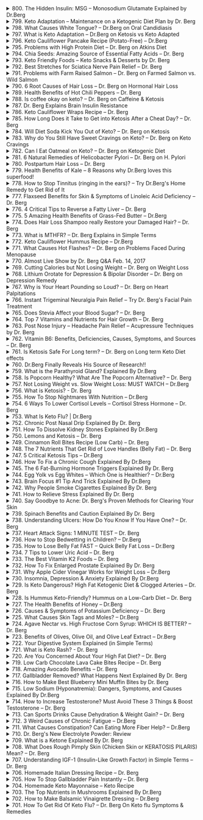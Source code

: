 <details>
<summary>800. The Hidden Insulin: MSG – Monosodium Glutamate Explained by Dr.Berg</summary><br>

<a href="https://www.youtube.com/watch?v=pFfkC-7xIPU" target="_blank">
    <img src="https://img.youtube.com/vi/pFfkC-7xIPU/maxresdefault.jpg" alt="[Youtube]" width="200">
</a>


</details>

<details>
<summary>799. Keto Adaptation – Maintenance on a Ketogenic Diet Plan by Dr. Berg</summary><br>

<a href="https://www.youtube.com/watch?v=9dcXyY71wBY" target="_blank">
    <img src="https://img.youtube.com/vi/9dcXyY71wBY/maxresdefault.jpg" alt="[Youtube]" width="200">
</a>


</details>

<details>
<summary>798. What Causes White Tongue? – Dr.Berg on Oral Candidiasis</summary><br>

<a href="https://www.youtube.com/watch?v=6E5R_NdSamg" target="_blank">
    <img src="https://img.youtube.com/vi/6E5R_NdSamg/maxresdefault.jpg" alt="[Youtube]" width="200">
</a>


</details>

<details>
<summary>797. What is Keto Adaptation – Dr.Berg on Ketosis vs Keto Adapted</summary><br>

<a href="https://www.youtube.com/watch?v=mSwOreYDPCM" target="_blank">
    <img src="https://img.youtube.com/vi/mSwOreYDPCM/maxresdefault.jpg" alt="[Youtube]" width="200">
</a>


</details>

<details>
<summary>796. Keto Cauliflower Pancake Recipe (Potato-Free) – Dr.Berg</summary><br>

<a href="https://www.youtube.com/watch?v=vsxJS2ub2f4" target="_blank">
    <img src="https://img.youtube.com/vi/vsxJS2ub2f4/maxresdefault.jpg" alt="[Youtube]" width="200">
</a>


</details>

<details>
<summary>795. Problems with High Protein Diet – Dr. Berg on Atkins Diet</summary><br>

<a href="https://www.youtube.com/watch?v=yXHdHJIrx0I" target="_blank">
    <img src="https://img.youtube.com/vi/yXHdHJIrx0I/maxresdefault.jpg" alt="[Youtube]" width="200">
</a>


</details>

<details>
<summary>794. Chia Seeds: Amazing Source of Essential Fatty Acids – Dr. Berg</summary><br>

<a href="https://www.youtube.com/watch?v=Jx2oj1OBnJs" target="_blank">
    <img src="https://img.youtube.com/vi/Jx2oj1OBnJs/maxresdefault.jpg" alt="[Youtube]" width="200">
</a>


</details>

<details>
<summary>793. Keto Friendly Foods – Keto Snacks & Desserts by Dr. Berg</summary><br>

<a href="https://www.youtube.com/watch?v=YeyrKpi1JQE" target="_blank">
    <img src="https://img.youtube.com/vi/YeyrKpi1JQE/maxresdefault.jpg" alt="[Youtube]" width="200">
</a>


</details>

<details>
<summary>792. Best Stretches for Sciatica Nerve Pain Relief – Dr. Berg</summary><br>

<a href="https://www.youtube.com/watch?v=MtPhSizq8Wo" target="_blank">
    <img src="https://img.youtube.com/vi/MtPhSizq8Wo/maxresdefault.jpg" alt="[Youtube]" width="200">
</a>


</details>

<details>
<summary>791. Problems with Farm Raised Salmon – Dr. Berg on Farmed Salmon vs. Wild Salmon</summary><br>

<a href="https://www.youtube.com/watch?v=RnFNvSwH4ls" target="_blank">
    <img src="https://img.youtube.com/vi/RnFNvSwH4ls/maxresdefault.jpg" alt="[Youtube]" width="200">
</a>


</details>

<details>
<summary>790. 6 Root Causes of Hair Loss – Dr. Berg on Hormonal Hair Loss</summary><br>

<a href="https://www.youtube.com/watch?v=M1zphh8YzD8" target="_blank">
    <img src="https://img.youtube.com/vi/M1zphh8YzD8/maxresdefault.jpg" alt="[Youtube]" width="200">
</a>


</details>

<details>
<summary>789. Health Benefits of Hot Chili Peppers – Dr. Berg</summary><br>

<a href="https://www.youtube.com/watch?v=95xPfoc0wTA" target="_blank">
    <img src="https://img.youtube.com/vi/95xPfoc0wTA/maxresdefault.jpg" alt="[Youtube]" width="200">
</a>


</details>

<details>
<summary>788. Is coffee okay on keto? – Dr. Berg on Caffeine & Ketosis</summary><br>

<a href="https://www.youtube.com/watch?v=irxv-egJjUQ" target="_blank">
    <img src="https://img.youtube.com/vi/irxv-egJjUQ/maxresdefault.jpg" alt="[Youtube]" width="200">
</a>


</details>

<details>
<summary>787. Dr. Berg Explains Brain Insulin Resistance</summary><br>

<a href="https://www.youtube.com/watch?v=lLcvJOcDk2E" target="_blank">
    <img src="https://img.youtube.com/vi/lLcvJOcDk2E/maxresdefault.jpg" alt="[Youtube]" width="200">
</a>


</details>

<details>
<summary>786. Keto Cauliflower Wraps Recipe – Dr. Berg</summary><br>

<a href="https://www.youtube.com/watch?v=BOg4VW6s_Jo" target="_blank">
    <img src="https://img.youtube.com/vi/BOg4VW6s_Jo/maxresdefault.jpg" alt="[Youtube]" width="200">
</a>


</details>

<details>
<summary>785. How Long Does it Take to Get into Ketosis After a Cheat Day? – Dr. Berg</summary><br>

<a href="https://www.youtube.com/watch?v=etjdF2Z9pPs" target="_blank">
    <img src="https://img.youtube.com/vi/etjdF2Z9pPs/maxresdefault.jpg" alt="[Youtube]" width="200">
</a>


</details>

<details>
<summary>784. Will Diet Soda Kick You Out of Keto? – Dr. Berg on Ketosis</summary><br>

<a href="https://www.youtube.com/watch?v=AQEKkmv7ocg" target="_blank">
    <img src="https://img.youtube.com/vi/AQEKkmv7ocg/maxresdefault.jpg" alt="[Youtube]" width="200">
</a>


</details>

<details>
<summary>783. Why do You Still Have Sweet Cravings on Keto? – Dr. Berg on Keto Cravings</summary><br>

<a href="https://www.youtube.com/watch?v=S-5qU9YKo9Y" target="_blank">
    <img src="https://img.youtube.com/vi/S-5qU9YKo9Y/maxresdefault.jpg" alt="[Youtube]" width="200">
</a>


</details>

<details>
<summary>782. Can I Eat Oatmeal on Keto? – Dr. Berg on Ketogenic Diet</summary><br>

<a href="https://www.youtube.com/watch?v=pVi9DctWe4A" target="_blank">
    <img src="https://img.youtube.com/vi/pVi9DctWe4A/maxresdefault.jpg" alt="[Youtube]" width="200">
</a>


</details>

<details>
<summary>781. 6 Natural Remedies of Helicobacter Pylori – Dr. Berg on H. Pylori</summary><br>

<a href="https://www.youtube.com/watch?v=EctaoZ2ZvRI" target="_blank">
    <img src="https://img.youtube.com/vi/EctaoZ2ZvRI/maxresdefault.jpg" alt="[Youtube]" width="200">
</a>


</details>

<details>
<summary>780. Postpartum Hair Loss – Dr. Berg</summary><br>

<a href="https://www.youtube.com/watch?v=o7I-1L1LUNY" target="_blank">
    <img src="https://img.youtube.com/vi/o7I-1L1LUNY/maxresdefault.jpg" alt="[Youtube]" width="200">
</a>


</details>

<details>
<summary>779. Health Benefits of Kale – 8 Reasons why Dr.Berg loves this superfood!</summary><br>

<a href="https://www.youtube.com/watch?v=FyX91jza5rE" target="_blank">
    <img src="https://img.youtube.com/vi/FyX91jza5rE/maxresdefault.jpg" alt="[Youtube]" width="200">
</a>


</details>

<details>
<summary>778. How to Stop Tinnitus (ringing in the ears)? – Try Dr.Berg's Home Remedy to Get Rid of It</summary><br>

<a href="https://www.youtube.com/watch?v=cQ9L3Lz87ak" target="_blank">
    <img src="https://img.youtube.com/vi/cQ9L3Lz87ak/maxresdefault.jpg" alt="[Youtube]" width="200">
</a>


</details>

<details>
<summary>777. Flaxseed Benefits for Skin & Symptoms of Linoleic Acid Deficiency – Dr. Berg</summary><br>

<a href="https://www.youtube.com/watch?v=5ZuKx0Ym7qo" target="_blank">
    <img src="https://img.youtube.com/vi/5ZuKx0Ym7qo/maxresdefault.jpg" alt="[Youtube]" width="200">
</a>


</details>

<details>
<summary>776. 4 Critical Tips to Reverse a Fatty Liver – Dr. Berg</summary><br>

<a href="https://www.youtube.com/watch?v=Vw6_o8457qA" target="_blank">
    <img src="https://img.youtube.com/vi/Vw6_o8457qA/maxresdefault.jpg" alt="[Youtube]" width="200">
</a>


</details>

<details>
<summary>775. 5 Amazing Health Benefits of Grass-Fed Butter – Dr.Berg</summary><br>

<a href="https://www.youtube.com/watch?v=JttjTjKEpuc" target="_blank">
    <img src="https://img.youtube.com/vi/JttjTjKEpuc/maxresdefault.jpg" alt="[Youtube]" width="200">
</a>


</details>

<details>
<summary>774. Does Hair Loss Shampoo really Restore your Damaged Hair? – Dr. Berg</summary><br>

<a href="https://www.youtube.com/watch?v=dtPOfgyioGQ" target="_blank">
    <img src="https://img.youtube.com/vi/dtPOfgyioGQ/maxresdefault.jpg" alt="[Youtube]" width="200">
</a>


</details>

<details>
<summary>773. What is MTHFR? – Dr. Berg Explains in Simple Terms</summary><br>

<a href="https://www.youtube.com/watch?v=L76PaoGaPx0" target="_blank">
    <img src="https://img.youtube.com/vi/L76PaoGaPx0/maxresdefault.jpg" alt="[Youtube]" width="200">
</a>


</details>

<details>
<summary>772. Keto Cauliflower Hummus Recipe – Dr.Berg</summary><br>

<a href="https://www.youtube.com/watch?v=o64L6ysoV2k" target="_blank">
    <img src="https://img.youtube.com/vi/o64L6ysoV2k/maxresdefault.jpg" alt="[Youtube]" width="200">
</a>


</details>

<details>
<summary>771. What Causes Hot Flashes? – Dr. Berg on Problems Faced During Menopause</summary><br>

<a href="https://www.youtube.com/watch?v=VVr6advQKxI" target="_blank">
    <img src="https://img.youtube.com/vi/VVr6advQKxI/maxresdefault.jpg" alt="[Youtube]" width="200">
</a>


</details>

<details>
<summary>770. Almost Live Show by Dr. Berg Q&A Feb. 14, 2017</summary><br>

<a href="https://www.youtube.com/watch?v=HjKUTFDAAVE" target="_blank">
    <img src="https://img.youtube.com/vi/HjKUTFDAAVE/maxresdefault.jpg" alt="[Youtube]" width="200">
</a>


</details>

<details>
<summary>769. Cutting Calories but Not Losing Weight – Dr. Berg on Weight Loss</summary><br>

<a href="https://www.youtube.com/watch?v=YvscGWMjksQ" target="_blank">
    <img src="https://img.youtube.com/vi/YvscGWMjksQ/maxresdefault.jpg" alt="[Youtube]" width="200">
</a>


</details>

<details>
<summary>768. Lithium Orotate for Depression & Bipolar Disorder – Dr. Berg on Depression Remedy</summary><br>

<a href="https://www.youtube.com/watch?v=Nivk095Mrw0" target="_blank">
    <img src="https://img.youtube.com/vi/Nivk095Mrw0/maxresdefault.jpg" alt="[Youtube]" width="200">
</a>


</details>

<details>
<summary>767. Why is Your Heart Pounding so Loud? – Dr. Berg on Heart Palpitations</summary><br>

<a href="https://www.youtube.com/watch?v=HSaScfagsB8" target="_blank">
    <img src="https://img.youtube.com/vi/HSaScfagsB8/maxresdefault.jpg" alt="[Youtube]" width="200">
</a>


</details>

<details>
<summary>766. Instant Trigeminal Neuralgia Pain Relief  – Try Dr. Berg's Facial Pain Treatment</summary><br>

<a href="https://www.youtube.com/watch?v=b6_5ca6jCDI" target="_blank">
    <img src="https://img.youtube.com/vi/b6_5ca6jCDI/maxresdefault.jpg" alt="[Youtube]" width="200">
</a>


</details>

<details>
<summary>765. Does Stevia Affect your Blood Sugar? – Dr. Berg</summary><br>

<a href="https://www.youtube.com/watch?v=Q0bnHMtn4kg" target="_blank">
    <img src="https://img.youtube.com/vi/Q0bnHMtn4kg/maxresdefault.jpg" alt="[Youtube]" width="200">
</a>


</details>

<details>
<summary>764. Top 7 Vitamins and Nutrients for Hair Growth – Dr. Berg</summary><br>

<a href="https://www.youtube.com/watch?v=CxqjtQlXyJo" target="_blank">
    <img src="https://img.youtube.com/vi/CxqjtQlXyJo/maxresdefault.jpg" alt="[Youtube]" width="200">
</a>


</details>

<details>
<summary>763. Post Nose Injury – Headache Pain Relief – Acupressure Techniques by Dr. Berg</summary><br>

<a href="https://www.youtube.com/watch?v=IMwp7xEmWw4" target="_blank">
    <img src="https://img.youtube.com/vi/IMwp7xEmWw4/maxresdefault.jpg" alt="[Youtube]" width="200">
</a>


</details>

<details>
<summary>762. Vitamin B6: Benefits, Deficiencies, Causes, Symptoms, and Sources – Dr. Berg</summary><br>

<a href="https://www.youtube.com/watch?v=K8VR7sOIZ6Y" target="_blank">
    <img src="https://img.youtube.com/vi/K8VR7sOIZ6Y/maxresdefault.jpg" alt="[Youtube]" width="200">
</a>


</details>

<details>
<summary>761. Is Ketosis Safe For Long term? – Dr. Berg on Long term Keto Diet effects</summary><br>

<a href="https://www.youtube.com/watch?v=5vIoHR7J24I" target="_blank">
    <img src="https://img.youtube.com/vi/5vIoHR7J24I/maxresdefault.jpg" alt="[Youtube]" width="200">
</a>


</details>

<details>
<summary>760. Dr.Berg Finally Reveals His Source of Research!!</summary><br>

<a href="https://www.youtube.com/watch?v=RWPcNQ-Z4qg" target="_blank">
    <img src="https://img.youtube.com/vi/RWPcNQ-Z4qg/maxresdefault.jpg" alt="[Youtube]" width="200">
</a>


</details>

<details>
<summary>759. What is the Parathyroid Gland? Explained By Dr.Berg</summary><br>

<a href="https://www.youtube.com/watch?v=-fllSU8Na_E" target="_blank">
    <img src="https://img.youtube.com/vi/-fllSU8Na_E/maxresdefault.jpg" alt="[Youtube]" width="200">
</a>


</details>

<details>
<summary>758. Is Popcorn Healthy? What Are The Popcorn Alternative? – Dr. Berg</summary><br>

<a href="https://www.youtube.com/watch?v=JrOVk2vH8J8" target="_blank">
    <img src="https://img.youtube.com/vi/JrOVk2vH8J8/maxresdefault.jpg" alt="[Youtube]" width="200">
</a>


</details>

<details>
<summary>757. Not Losing Weight vs. Slow Weight Loss: MUST WATCH – Dr.Berg</summary><br>

<a href="https://www.youtube.com/watch?v=hERpx6ZV6Hs" target="_blank">
    <img src="https://img.youtube.com/vi/hERpx6ZV6Hs/maxresdefault.jpg" alt="[Youtube]" width="200">
</a>


</details>

<details>
<summary>756. What is Ketosis? - Dr. Berg</summary><br>

<a href="https://www.youtube.com/watch?v=s5w-PyeJOrs" target="_blank">
    <img src="https://img.youtube.com/vi/s5w-PyeJOrs/maxresdefault.jpg" alt="[Youtube]" width="200">
</a>


</details>

<details>
<summary>755. How To Stop Nightmares With Nutrition – Dr.Berg</summary><br>

<a href="https://www.youtube.com/watch?v=jOuTJGccND0" target="_blank">
    <img src="https://img.youtube.com/vi/jOuTJGccND0/maxresdefault.jpg" alt="[Youtube]" width="200">
</a>


</details>

<details>
<summary>754. 6 Ways To Lower Cortisol Levels – Cortisol Stress Hormone – Dr. Berg</summary><br>

<a href="https://www.youtube.com/watch?v=66ujydlh40A" target="_blank">
    <img src="https://img.youtube.com/vi/66ujydlh40A/maxresdefault.jpg" alt="[Youtube]" width="200">
</a>


</details>

<details>
<summary>753. What Is Keto Flu? | Dr.Berg</summary><br>

<a href="https://www.youtube.com/watch?v=gQIwtXN64cc" target="_blank">
    <img src="https://img.youtube.com/vi/gQIwtXN64cc/maxresdefault.jpg" alt="[Youtube]" width="200">
</a>


</details>

<details>
<summary>752. Chronic Post Nasal Drip Explained By Dr. Berg</summary><br>

<a href="https://www.youtube.com/watch?v=ydBhCbXZxJM" target="_blank">
    <img src="https://img.youtube.com/vi/ydBhCbXZxJM/maxresdefault.jpg" alt="[Youtube]" width="200">
</a>


</details>

<details>
<summary>751. How To Dissolve Kidney Stones Explained By Dr.Berg</summary><br>

<a href="https://www.youtube.com/watch?v=38dp1LM5PpM" target="_blank">
    <img src="https://img.youtube.com/vi/38dp1LM5PpM/maxresdefault.jpg" alt="[Youtube]" width="200">
</a>


</details>

<details>
<summary>750. Lemons and Ketosis – Dr. Berg</summary><br>

<a href="https://www.youtube.com/watch?v=Sai8pcnVQBY" target="_blank">
    <img src="https://img.youtube.com/vi/Sai8pcnVQBY/maxresdefault.jpg" alt="[Youtube]" width="200">
</a>


</details>

<details>
<summary>749. Cinnamon Roll Bites Recipe (Low Carb) – Dr. Berg</summary><br>

<a href="https://www.youtube.com/watch?v=kkUFscXhk7M" target="_blank">
    <img src="https://img.youtube.com/vi/kkUFscXhk7M/maxresdefault.jpg" alt="[Youtube]" width="200">
</a>


</details>

<details>
<summary>748. The 7 Nutrients That Get Rid of Love Handles (Belly Fat) – Dr. Berg</summary><br>

<a href="https://www.youtube.com/watch?v=i6brnHI1S1Y" target="_blank">
    <img src="https://img.youtube.com/vi/i6brnHI1S1Y/maxresdefault.jpg" alt="[Youtube]" width="200">
</a>


</details>

<details>
<summary>747. 5 Critical Ketosis Tips – Dr.Berg</summary><br>

<a href="https://www.youtube.com/watch?v=a321CzhKZnQ" target="_blank">
    <img src="https://img.youtube.com/vi/a321CzhKZnQ/maxresdefault.jpg" alt="[Youtube]" width="200">
</a>


</details>

<details>
<summary>746. How To Fix a Chronic Cough Explained By Dr.Berg</summary><br>

<a href="https://www.youtube.com/watch?v=9Vy6xCIjbnA" target="_blank">
    <img src="https://img.youtube.com/vi/9Vy6xCIjbnA/maxresdefault.jpg" alt="[Youtube]" width="200">
</a>


</details>

<details>
<summary>745. The 6 Fat-Burning Hormone Triggers Explained By Dr. Berg</summary><br>

<a href="https://www.youtube.com/watch?v=mPoUj3ic5sY" target="_blank">
    <img src="https://img.youtube.com/vi/mPoUj3ic5sY/maxresdefault.jpg" alt="[Youtube]" width="200">
</a>


</details>

<details>
<summary>744. Egg Yolk vs Egg Whites – Which One is Healthier? – Dr.Berg</summary><br>

<a href="https://www.youtube.com/watch?v=oIF8baDO3UY" target="_blank">
    <img src="https://img.youtube.com/vi/oIF8baDO3UY/maxresdefault.jpg" alt="[Youtube]" width="200">
</a>


</details>

<details>
<summary>743. Brain Focus #1 Tip And Trick Explained By Dr.Berg</summary><br>

<a href="https://www.youtube.com/watch?v=FqUX3wijdi0" target="_blank">
    <img src="https://img.youtube.com/vi/FqUX3wijdi0/maxresdefault.jpg" alt="[Youtube]" width="200">
</a>


</details>

<details>
<summary>742. Why People Smoke Cigarettes Explained By Dr. Berg</summary><br>

<a href="https://www.youtube.com/watch?v=G1M54DRxZ3U" target="_blank">
    <img src="https://img.youtube.com/vi/G1M54DRxZ3U/maxresdefault.jpg" alt="[Youtube]" width="200">
</a>


</details>

<details>
<summary>741. How to Relieve Stress Explained By Dr. Berg</summary><br>

<a href="https://www.youtube.com/watch?v=xaIeNseFHp4" target="_blank">
    <img src="https://img.youtube.com/vi/xaIeNseFHp4/maxresdefault.jpg" alt="[Youtube]" width="200">
</a>


</details>

<details>
<summary>740. Say Goodbye to Acne: Dr. Berg's Proven Methods for Clearing Your Skin</summary><br>

<a href="https://www.youtube.com/watch?v=TIPXGsDnrLE" target="_blank">
    <img src="https://img.youtube.com/vi/TIPXGsDnrLE/maxresdefault.jpg" alt="[Youtube]" width="200">
</a>


</details>

<details>
<summary>739. Spinach Benefits and Caution Explained By Dr. Berg</summary><br>

<a href="https://www.youtube.com/watch?v=dLeBWe-7kQ4" target="_blank">
    <img src="https://img.youtube.com/vi/dLeBWe-7kQ4/maxresdefault.jpg" alt="[Youtube]" width="200">
</a>


</details>

<details>
<summary>738. Understanding Ulcers: How Do You Know If You Have One? – Dr. Berg</summary><br>

<a href="https://www.youtube.com/watch?v=ktAgFEVmcNo" target="_blank">
    <img src="https://img.youtube.com/vi/ktAgFEVmcNo/maxresdefault.jpg" alt="[Youtube]" width="200">
</a>


</details>

<details>
<summary>737. Heart Attack Signs: 1 MINUTE TEST – Dr. Berg</summary><br>

<a href="https://www.youtube.com/watch?v=rSiS9qkJUU0" target="_blank">
    <img src="https://img.youtube.com/vi/rSiS9qkJUU0/maxresdefault.jpg" alt="[Youtube]" width="200">
</a>


</details>

<details>
<summary>736. How to Stop Bedwetting in Children? – Dr.Berg</summary><br>

<a href="https://www.youtube.com/watch?v=HbhcGOGScAU" target="_blank">
    <img src="https://img.youtube.com/vi/HbhcGOGScAU/maxresdefault.jpg" alt="[Youtube]" width="200">
</a>


</details>

<details>
<summary>735. How to Lose Belly Fat FAST – Quick Belly Fat Loss – Dr.Berg</summary><br>

<a href="https://www.youtube.com/watch?v=aHKaygC0PnQ" target="_blank">
    <img src="https://img.youtube.com/vi/aHKaygC0PnQ/maxresdefault.jpg" alt="[Youtube]" width="200">
</a>


</details>

<details>
<summary>734. 7 Tips to Lower Uric Acid – Dr. Berg</summary><br>

<a href="https://www.youtube.com/watch?v=Qz4DmHvRDgg" target="_blank">
    <img src="https://img.youtube.com/vi/Qz4DmHvRDgg/maxresdefault.jpg" alt="[Youtube]" width="200">
</a>


</details>

<details>
<summary>733. The Best Vitamin K2 Foods – Dr. Berg</summary><br>

<a href="https://www.youtube.com/watch?v=1AHdm6xRN1A" target="_blank">
    <img src="https://img.youtube.com/vi/1AHdm6xRN1A/maxresdefault.jpg" alt="[Youtube]" width="200">
</a>


</details>

<details>
<summary>732. How To Fix Enlarged Prostate Explained By Dr. Berg</summary><br>

<a href="https://www.youtube.com/watch?v=tTEYCKFI01E" target="_blank">
    <img src="https://img.youtube.com/vi/tTEYCKFI01E/maxresdefault.jpg" alt="[Youtube]" width="200">
</a>


</details>

<details>
<summary>731. Why Apple Cider Vinegar Works for Weight Loss – Dr.Berg</summary><br>

<a href="https://www.youtube.com/watch?v=SzE3YxKZNRk" target="_blank">
    <img src="https://img.youtube.com/vi/SzE3YxKZNRk/maxresdefault.jpg" alt="[Youtube]" width="200">
</a>


</details>

<details>
<summary>730. Insomnia, Depression & Anxiety Explained By Dr.Berg</summary><br>

<a href="https://www.youtube.com/watch?v=bS3Ho6ltF78" target="_blank">
    <img src="https://img.youtube.com/vi/bS3Ho6ltF78/maxresdefault.jpg" alt="[Youtube]" width="200">
</a>


</details>

<details>
<summary>729. Is Keto Dangerous? High Fat Ketogenic Diet & Clogged Arteries – Dr. Berg</summary><br>

<a href="https://www.youtube.com/watch?v=HmJSw0x3Rl0" target="_blank">
    <img src="https://img.youtube.com/vi/HmJSw0x3Rl0/maxresdefault.jpg" alt="[Youtube]" width="200">
</a>


</details>

<details>
<summary>728. Is Hummus Keto-Friendly? Hummus on a Low-Carb Diet – Dr. Berg</summary><br>

<a href="https://www.youtube.com/watch?v=1WbwrGOs1Ms" target="_blank">
    <img src="https://img.youtube.com/vi/1WbwrGOs1Ms/maxresdefault.jpg" alt="[Youtube]" width="200">
</a>


</details>

<details>
<summary>727. The Health Benefits of Honey – Dr.Berg</summary><br>

<a href="https://www.youtube.com/watch?v=Byhaw2k9PtM" target="_blank">
    <img src="https://img.youtube.com/vi/Byhaw2k9PtM/maxresdefault.jpg" alt="[Youtube]" width="200">
</a>


</details>

<details>
<summary>726. Causes & Symptoms of Potassium Deficiency – Dr. Berg</summary><br>

<a href="https://www.youtube.com/watch?v=rWqnMS4ywp0" target="_blank">
    <img src="https://img.youtube.com/vi/rWqnMS4ywp0/maxresdefault.jpg" alt="[Youtube]" width="200">
</a>


</details>

<details>
<summary>725. What Causes Skin Tags and Moles? – Dr.Berg</summary><br>

<a href="https://www.youtube.com/watch?v=7STAPF4Gdr0" target="_blank">
    <img src="https://img.youtube.com/vi/7STAPF4Gdr0/maxresdefault.jpg" alt="[Youtube]" width="200">
</a>


</details>

<details>
<summary>724. Agave Nectar vs. High Fructose Corn Syrup: WHICH IS BETTER? – Dr. Berg</summary><br>

<a href="https://www.youtube.com/watch?v=4BX8knu-RFc" target="_blank">
    <img src="https://img.youtube.com/vi/4BX8knu-RFc/maxresdefault.jpg" alt="[Youtube]" width="200">
</a>


</details>

<details>
<summary>723. Benefits of Olives, Olive Oil, and Olive Leaf Extract – Dr.Berg</summary><br>

<a href="https://www.youtube.com/watch?v=i2zZ7mpsZ0Q" target="_blank">
    <img src="https://img.youtube.com/vi/i2zZ7mpsZ0Q/maxresdefault.jpg" alt="[Youtube]" width="200">
</a>


</details>

<details>
<summary>722. Your Digestive System Explained (in Simple Terms)</summary><br>

<a href="https://www.youtube.com/watch?v=2KEul-uxnJ4" target="_blank">
    <img src="https://img.youtube.com/vi/2KEul-uxnJ4/maxresdefault.jpg" alt="[Youtube]" width="200">
</a>


</details>

<details>
<summary>721. What is Keto Rash? - Dr. Berg</summary><br>

<a href="https://www.youtube.com/watch?v=yJUkhI3CA_8" target="_blank">
    <img src="https://img.youtube.com/vi/yJUkhI3CA_8/maxresdefault.jpg" alt="[Youtube]" width="200">
</a>


</details>

<details>
<summary>720. Are You Concerned About Your High Fat Diet? – Dr. Berg</summary><br>

<a href="https://www.youtube.com/watch?v=C6DLuIZhe38" target="_blank">
    <img src="https://img.youtube.com/vi/C6DLuIZhe38/maxresdefault.jpg" alt="[Youtube]" width="200">
</a>


</details>

<details>
<summary>719. Low Carb Chocolate Lava Cake Bites Recipe – Dr. Berg</summary><br>

<a href="https://www.youtube.com/watch?v=GX47-EE_AM0" target="_blank">
    <img src="https://img.youtube.com/vi/GX47-EE_AM0/maxresdefault.jpg" alt="[Youtube]" width="200">
</a>


</details>

<details>
<summary>718. Amazing Avocado Benefits – Dr. Berg</summary><br>

<a href="https://www.youtube.com/watch?v=yrp_VtKaKlE" target="_blank">
    <img src="https://img.youtube.com/vi/yrp_VtKaKlE/maxresdefault.jpg" alt="[Youtube]" width="200">
</a>


</details>

<details>
<summary>717. Gallbladder Removed? What Happens Next Explained By Dr. Berg</summary><br>

<a href="https://www.youtube.com/watch?v=Hw4MdZQYCwY" target="_blank">
    <img src="https://img.youtube.com/vi/Hw4MdZQYCwY/maxresdefault.jpg" alt="[Youtube]" width="200">
</a>


</details>

<details>
<summary>716. How to Make Best Blueberry Mini Muffin Bites by Dr. Berg</summary><br>

<a href="https://www.youtube.com/watch?v=RYXNXb7t1wY" target="_blank">
    <img src="https://img.youtube.com/vi/RYXNXb7t1wY/maxresdefault.jpg" alt="[Youtube]" width="200">
</a>


</details>

<details>
<summary>715. Low Sodium (Hyponatremia): Dangers, Symptoms, and Causes Explained By Dr.Berg</summary><br>

<a href="https://www.youtube.com/watch?v=JnMCLAYkkXw" target="_blank">
    <img src="https://img.youtube.com/vi/JnMCLAYkkXw/maxresdefault.jpg" alt="[Youtube]" width="200">
</a>


</details>

<details>
<summary>714. How to Increase Testosterone? Must Avoid These 3 Things & Boost Testosterone – Dr. Berg</summary><br>

<a href="https://www.youtube.com/watch?v=DwXJ9s7CfxM" target="_blank">
    <img src="https://img.youtube.com/vi/DwXJ9s7CfxM/maxresdefault.jpg" alt="[Youtube]" width="200">
</a>


</details>

<details>
<summary>713. Can Sports Drinks Cause Dehydration & Weight Gain? – Dr. Berg</summary><br>

<a href="https://www.youtube.com/watch?v=sp1hhIiFBkI" target="_blank">
    <img src="https://img.youtube.com/vi/sp1hhIiFBkI/maxresdefault.jpg" alt="[Youtube]" width="200">
</a>


</details>

<details>
<summary>712. 3 Weird Causes of Chronic Fatigue – Dr.Berg</summary><br>

<a href="https://www.youtube.com/watch?v=G-rToZ1Fy8o" target="_blank">
    <img src="https://img.youtube.com/vi/G-rToZ1Fy8o/maxresdefault.jpg" alt="[Youtube]" width="200">
</a>


</details>

<details>
<summary>711. What Causes Constipation? Can Eating More Fiber Help? – Dr.Berg</summary><br>

<a href="https://www.youtube.com/watch?v=B-WQsOvhbHI" target="_blank">
    <img src="https://img.youtube.com/vi/B-WQsOvhbHI/maxresdefault.jpg" alt="[Youtube]" width="200">
</a>


</details>

<details>
<summary>710. Dr. Berg's New Electrolyte Powder: Review</summary><br>

<a href="https://www.youtube.com/watch?v=fOSHArA3ltU" target="_blank">
    <img src="https://img.youtube.com/vi/fOSHArA3ltU/maxresdefault.jpg" alt="[Youtube]" width="200">
</a>


</details>

<details>
<summary>709. What is a Ketone Explained By Dr. Berg</summary><br>

<a href="https://www.youtube.com/watch?v=29WRKIq-LnY" target="_blank">
    <img src="https://img.youtube.com/vi/29WRKIq-LnY/maxresdefault.jpg" alt="[Youtube]" width="200">
</a>


</details>

<details>
<summary>708. What Does Rough Pimply Skin (Chicken Skin or KERATOSIS PILARIS) Mean? – Dr. Berg</summary><br>

<a href="https://www.youtube.com/watch?v=NYMo9vErg3k" target="_blank">
    <img src="https://img.youtube.com/vi/NYMo9vErg3k/maxresdefault.jpg" alt="[Youtube]" width="200">
</a>


</details>

<details>
<summary>707. Understanding IGF-1 (Insulin-Like Growth Factor) in Simple Terms – Dr. Berg</summary><br>

<a href="https://www.youtube.com/watch?v=2bjjIPs3Es0" target="_blank">
    <img src="https://img.youtube.com/vi/2bjjIPs3Es0/maxresdefault.jpg" alt="[Youtube]" width="200">
</a>


</details>

<details>
<summary>706. Homemade Italian Dressing Recipe – Dr. Berg</summary><br>

<a href="https://www.youtube.com/watch?v=MTqBdvSdg80" target="_blank">
    <img src="https://img.youtube.com/vi/MTqBdvSdg80/maxresdefault.jpg" alt="[Youtube]" width="200">
</a>


</details>

<details>
<summary>705. How To Stop Gallbladder Pain Instantly – Dr. Berg</summary><br>

<a href="https://www.youtube.com/watch?v=WP6BNQ7jEj4" target="_blank">
    <img src="https://img.youtube.com/vi/WP6BNQ7jEj4/maxresdefault.jpg" alt="[Youtube]" width="200">
</a>


</details>

<details>
<summary>704. Homemade Keto Mayonnaise – Keto Recipe</summary><br>

<a href="https://www.youtube.com/watch?v=sjLGkT3RNYg" target="_blank">
    <img src="https://img.youtube.com/vi/sjLGkT3RNYg/maxresdefault.jpg" alt="[Youtube]" width="200">
</a>


</details>

<details>
<summary>703. The Top Nutrients in Mushrooms Explained By Dr.Berg</summary><br>

<a href="https://www.youtube.com/watch?v=4d-bxOVXRrc" target="_blank">
    <img src="https://img.youtube.com/vi/4d-bxOVXRrc/maxresdefault.jpg" alt="[Youtube]" width="200">
</a>


</details>

<details>
<summary>702. How to Make Balsamic Vinaigrette Dressing – Dr.Berg</summary><br>

<a href="https://www.youtube.com/watch?v=kPaZPNJwFEk" target="_blank">
    <img src="https://img.youtube.com/vi/kPaZPNJwFEk/maxresdefault.jpg" alt="[Youtube]" width="200">
</a>


</details>

<details>
<summary>701. How To Get Rid Of Keto Flu? – Dr. Berg On Keto flu Symptoms & Remedies</summary><br>

<a href="https://www.youtube.com/watch?v=OUICkOTHYb4" target="_blank">
    <img src="https://img.youtube.com/vi/OUICkOTHYb4/maxresdefault.jpg" alt="[Youtube]" width="200">
</a>


</details>

